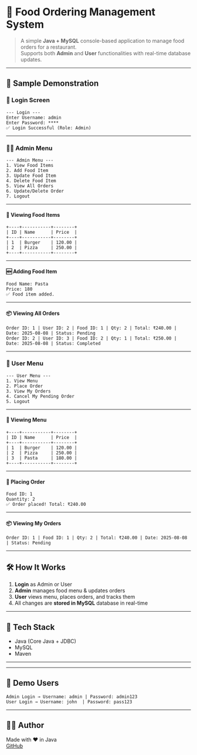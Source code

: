 # 🍔 Food Ordering Management System

> A simple **Java + MySQL** console-based application to manage food orders for a restaurant.  
> Supports both **Admin** and **User** functionalities with real-time database updates.

---

## 📸 Sample Demonstration

### 🔑 Login Screen
```
--- Login ---
Enter Username: admin
Enter Password: ****
✅ Login Successful (Role: Admin)
```

---

### 👨‍💼 Admin Menu
```
--- Admin Menu ---
1. View Food Items
2. Add Food Item
3. Update Food Item
4. Delete Food Item
5. View All Orders
6. Update/Delete Order
7. Logout
```

---

#### 📜 Viewing Food Items
```
+----+-----------+--------+
| ID | Name      | Price  |
+----+-----------+--------+
| 1  | Burger    | 120.00 |
| 2  | Pizza     | 250.00 |
+----+-----------+--------+
```

---

#### 🆕 Adding Food Item
```
Food Name: Pasta
Price: 180
✅ Food item added.
```

---

#### 📦 Viewing All Orders
```
Order ID: 1 | User ID: 2 | Food ID: 1 | Qty: 2 | Total: ₹240.00 | Date: 2025-08-08 | Status: Pending
Order ID: 2 | User ID: 3 | Food ID: 2 | Qty: 1 | Total: ₹250.00 | Date: 2025-08-08 | Status: Completed
```

---

### 👤 User Menu
```
--- User Menu ---
1. View Menu
2. Place Order
3. View My Orders
4. Cancel My Pending Order
5. Logout
```

---

#### 📜 Viewing Menu
```
+----+-----------+--------+
| ID | Name      | Price  |
+----+-----------+--------+
| 1  | Burger    | 120.00 |
| 2  | Pizza     | 250.00 |
| 3  | Pasta     | 180.00 |
+----+-----------+--------+
```

---

#### 🛒 Placing Order
```
Food ID: 1
Quantity: 2
✅ Order placed! Total: ₹240.00
```

---

#### 📦 Viewing My Orders
```
Order ID: 1 | Food ID: 1 | Qty: 2 | Total: ₹240.00 | Date: 2025-08-08 | Status: Pending
```

---

## 🛠 How It Works
1. **Login** as Admin or User
2. **Admin** manages food menu & updates orders
3. **User** views menu, places orders, and tracks them
4. All changes are **stored in MySQL** database in real-time

---

## 📂 Tech Stack
- Java (Core Java + JDBC)
- MySQL
- Maven

---



---

## 🎯 Demo Users
```
Admin Login → Username: admin | Password: admin123
User Login → Username: john  | Password: pass123
```

---

## 👨‍💻 Author
Made with ❤️ in Java  
[GitHub](https://github.com/MAB-52)
